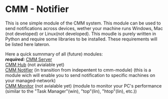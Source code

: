 # CMM - Notifier
This is one simple module of the CMM system. This module can be used to send notifications across devices, wether your machine runs Windows, Mac (not developed) or Linux(not developed). This moudle is purely written in Python and require some libraries to be installed. These requirements will be listed here lateron.

Here a quick sumnmary of all (future) modules:<br>
**_required:_** [CMM Server](https://github.com/computer-micro-mangangement/cmm_server)<br>
[CMM Hub](https://github.com/computer-micro-mangangement/cmm_hub) (not avialable yet)<br>
[CMM Notifier](https://github.com/computer-micro-mangangement/cmm_notifier) (in transition from indepentent to cmm-module) (this is a module wich will enable you to send notification to specific machines on your managed-network)<br>
[CMM Monitor](https://github.com/computer-micro-mangangement/cmm_monitor) (not avialable yet) (module to monitor your PC's performance (similar to the "Task Manager"(win), "top"(lin), "htop"(lin), etc.))<br>

